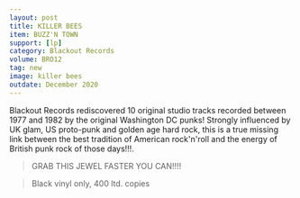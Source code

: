 ```yaml
---
layout: post
title: KILLER BEES
item: BUZZ'N TOWN
support: [lp]
category: Blackout Records
volume: BRO12
tag: new
image: killer bees
outdate: December 2020
---
```


Blackout Records rediscovered 10 original studio tracks recorded between 1977 and 1982 by the original Washington DC punks! Strongly influenced by UK glam, US proto-punk and golden age hard rock, this is a true missing link between the best tradition of American rock'n'roll and the energy of British punk rock of those days!!!. 

> GRAB THIS JEWEL FASTER YOU CAN!!!!

> Black vinyl only, 400 ltd. copies
 
